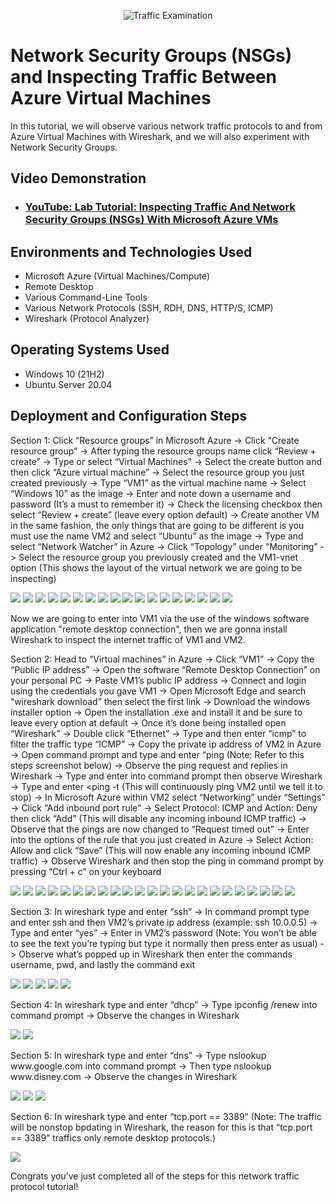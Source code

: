 <p align="center">
<img src="https://i.imgur.com/Ua7udoS.png" alt="Traffic Examination"/>
</p>

<h1>Network Security Groups (NSGs) and Inspecting Traffic Between Azure Virtual Machines</h1>
In this tutorial, we will observe various network traffic protocols to and from Azure Virtual Machines with Wireshark, and we will also experiment with Network Security Groups. <br />

<h2>Video Demonstration</h2>

- ### [YouTube: Lab Tutorial: Inspecting Traffic And Network Security Groups (NSGs) With Microsoft Azure VMs](https://youtu.be/Skud9OEovqw)

<h2>Environments and Technologies Used</h2>

- Microsoft Azure (Virtual Machines/Compute)
- Remote Desktop
- Various Command-Line Tools
- Various Network Protocols (SSH, RDH, DNS, HTTP/S, ICMP)
- Wireshark (Protocol Analyzer)

<h2>Operating Systems Used </h2>

- Windows 10 (21H2)
- Ubuntu Server 20.04

<h2>Deployment and Configuration Steps</h2>

<p>Section 1: Click “Resource groups” in Microsoft Azure -> Click “Create resource group” -> After typing the resource groups name click “Review + create” -> Type or select “Virtual Machines” -> Select the create button and then click “Azure virtual machine” -> Select the resource group you just created previously -> Type “VM1” as the virtual machine name -> Select “Windows 10” as the image -> Enter and note down a username and password (It’s a must to remember it) -> Check the licensing checkbox then select “Review + create” (leave every option default) -> Create another VM in the same fashion, the only things that are going to be different is you must use the name VM2 and select “Ubuntu” as the image  -> Type and select “Network Watcher” in Azure -> Click “Topology” under “Monitoring” -> Select the resource group you previously created and the VM1-vnet option (This shows the layout of the virtual network we are going to be inspecting)</p>
<img src="https://i.gyazo.com/a23d69f7a387af8a49415d0d045e52ee.png">
<img src="https://i.gyazo.com/9d90d8f07497cd25bcc57b9c008e38e0.png">
<img src="https://i.gyazo.com/c8531d3d56e574c09d7327b300c2f918.png">
<img src="https://i.gyazo.com/790599f70a7cf08a963383ec66d488f0.png">
<img src="https://i.gyazo.com/a3ca2866453fd1bf678ed0d4e274f93b.png">
<img src="https://i.gyazo.com/97e4b14f38116fe573bfd57a607425c5.png">
<img src="https://i.gyazo.com/36cc111132c14573eb0cdf4e7c73c930.png">
<img src="https://i.gyazo.com/09f4ee42ebb0aedb731bb8143dd744a4.png">
<img src="https://i.gyazo.com/4ca52fc69563efe897ded83f52837391.png">
<img src="https://i.gyazo.com/17d16485e7416cdb84628afbffe7bacf.png">
<img src="https://i.gyazo.com/2aab57df50b46f8ca04c9071a2db584f.png">
<img src="https://i.gyazo.com/260bcd1c9f157b1afeeb5c312d10a206.png">
<img src="https://i.gyazo.com/12d30aacbf1c43922bf1e012dcdb908a.png">
<img src="https://i.gyazo.com/8790ebfc63b47b1dd5c55dff17ef4166.png">
<img src="https://i.gyazo.com/bb2edcbba4a5c2adaecccd6d05622b46.png">
<img src="https://i.gyazo.com/e47caa07d9edd89ab81d698bb1354a57.png">
<img src="https://i.gyazo.com/fa67460f0941c9f494709f789e0f541d.png">
<img src="https://i.gyazo.com/c500a7c4a79a18f9c2611527ffde4d50.png">
<p>Now we are going to enter into VM1 via the use of the windows software application "remote desktop connection", then we are gonna install Wireshark to inspect the internet traffic of VM1 and VM2.

Section 2: Head to “Virtual machines” in Azure -> Click “VM1” -> Copy the “Public IP address” -> Open the software “Remote Desktop Connection” on your personal PC -> Paste VM1’s public IP address -> Connect and login using the credentials you gave VM1 -> Open Microsoft Edge and search “wireshark download” then select the first link -> Download the windows installer option -> Open the installation .exe and install it and be sure to leave every option at default -> Once it’s done being installed open “Wireshark” -> Double click “Ethernet” -> Type and then enter “icmp” to filter the traffic type “ICMP” -> Copy the private ip address of VM2 in Azure -> Open command prompt and type and enter “ping <VM2 private ip address> (Note: Refer to this steps screenshot below) -> Observe the ping request and replies in Wireshark -> Type and enter <ping www.google.com> into command prompt then observe Wireshark -> Type and enter <ping -t <VM2 private ip address> (This will continuously ping VM2 until we tell it to stop) -> In Microsoft Azure within VM2 select “Networking” under “Settings” -> Click “Add inbound port rule” -> Select Protocol: ICMP and Action: Deny then click “Add” (This will disable any incoming inbound ICMP traffic) -> Observe that the pings are now changed to “Request timed out” -> Enter into the options of the rule that you just created in Azure -> Select Action: Allow and click “Save” (This will now enable any incoming inbound ICMP traffic) -> Observe Wireshark and then stop the ping in command prompt by pressing “Ctrl + c” on your keyboard
</p>
<img src="https://i.gyazo.com/07d7813764d989411a12ddef9f4c0930.png">
<img src="https://i.gyazo.com/cce9d430a6f1575ab1f753baa038f146.png">
<img src="https://i.gyazo.com/cf1d377fb9fc14698005f1c12e562b52.png">
<img src="https://i.gyazo.com/398b6cd9a981a58b3c1de0135ac6f01a.png">
<img src="https://i.gyazo.com/0ec3cbca56e461850c6711296fa99027.png">
<img src="https://i.gyazo.com/1cbef3b8d56b3f1b9374f66340786021.png">
<img src="https://i.gyazo.com/ecd1497d1eb775a3f487c4d95918304e.png">
<img src="https://i.gyazo.com/0e33a70b7077e9497de6680ebbb4b76a.png">
<img src="https://i.gyazo.com/78a6ab7afa9ff6213dbc800f13c10b23.png">
<img src="https://i.gyazo.com/c16ae51f6615cd5e7b2cac70e20addb7.png">
<img src="https://i.gyazo.com/6f621e6338bc1fbec833df0f5e590f5c.png">
<img src="https://i.gyazo.com/a4097f547c87c3204d01f595c3630c34.png">
<img src="https://i.gyazo.com/6248f284f0fe490a2baf4b833ffea4f0.png">
<img src="https://i.gyazo.com/4190e12a2ab51a6c18bd63820678a610.png">
<img src="https://i.gyazo.com/cce76a103a9f2a77474ea8200b0276b1.png">
<img src="https://i.gyazo.com/ae998354f600cbb1b8117aa428081796.png">
<img src="https://i.gyazo.com/d37131248fd1d6b2aa8252be7344d759.png">
<img src="https://i.gyazo.com/d8f4dd44d1ffbb0f45ddd75e9a42c245.png">
<img src="https://i.gyazo.com/0d62009bbaf512b4c701a34b9b498855.png">
<img src="https://i.gyazo.com/ebac074628b9b76a5d1b5ed332f5c61a.png">
<img src="https://i.gyazo.com/9125118653bdc91f52c3302b967d4f93.png">
<img src="https://i.gyazo.com/852f334ba783d73bf4dc43cd06df565e.png">
<img src="https://i.gyazo.com/f9cedc7fc40ff4d114cf559ed753dfdc.png">
<p>Section 3: In wireshark type and enter “ssh” -> In command prompt type and enter ssh and then VM2’s private ip address (example: ssh 10.0.0.5) -> Type and enter “yes” -> Enter in VM2’s password (Note: You won’t be able to see the text you’re typing but type it normally then press enter as usual) -> Observe what’s popped up in Wireshark then enter the commands username, pwd, and lastly the command exit</p>
<img src="https://i.gyazo.com/f5c573528ef737485a7de5bd28ad87c6.png">
<img src="https://i.gyazo.com/09cfede832acc205b4c95bd59a9d0420.png">
<img src="https://i.gyazo.com/f11ebad8280d57df71954ef39999d338.png">
<img src="https://i.gyazo.com/6e652ded68acc71e453a69926d0fa284.png">
<img src="https://i.gyazo.com/c833ccc66c5e374f88e3e8f76bc496b2.png">
<p>Section 4: In wireshark type and enter “dhcp” -> Type ipconfig /renew into command prompt -> Observe the changes in Wireshark</p>
<img src="https://i.gyazo.com/284c7fe6a0ff49fa04316386c434c1ee.png">
<img src="https://i.gyazo.com/603ceabfab73726124788941f9bbff17.png">
<p>Section 5: In wireshark type and enter “dns” -> Type nslookup www.google.com into command prompt -> Then type nslookup www.disney.com -> Observe the changes in Wireshark</p>
<img src="https://i.gyazo.com/ed8cc3002335d6a0f49a77ee4f81c9e5.png">
<img src="https://i.gyazo.com/709a9ad5b3eceab70bb8c6a3904ca82d.png">
<img src="https://i.gyazo.com/48cd847e068069fa5e588a08ee4567a5.png">
<p>Section 6: In wireshark type and enter “tcp.port == 3389” (Note: The traffic will be nonstop bpdating in Wireshark, the reason for this is that “tcp.port == 3389” traffics only remote desktop protocols.)</p>
<img src="https://i.gyazo.com/7cf25e30ca43cd83d47a43e69e6a0635.png">
<p>Congrats you’ve just completed all of the steps for this network traffic protocol tutorial!</p>
